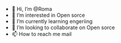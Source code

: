 - 👋 Hi, I’m @Roma
- 👀 I’m interested in Open sorce
- 🌱 I’m currently learning engeriing
- 💞️ I’m looking to collaborate on Open sorce
- 📫 How to reach me mail
<!---
RomaZverev/RomaZverev is a ✨ special ✨ repository because its `README.md` (this file) appears on your GitHub profile.
You can click the Preview link to take a look at your changes.
--->
